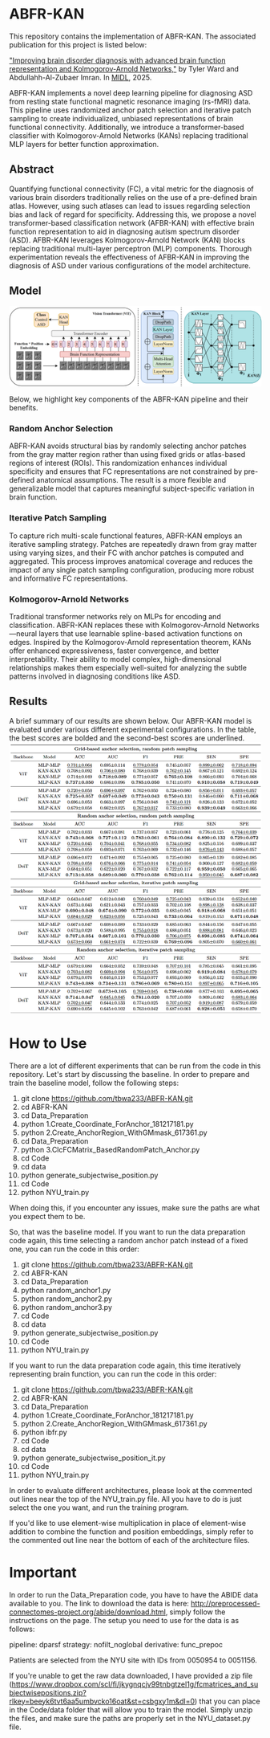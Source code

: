 # ABFR-KAN
This repository contains the implementation of ABFR-KAN. The associated publication for this project is listed below:

["Improving brain disorder diagnosis with advanced brain function representation and Kolmogorov-Arnold Networks,"](https://openreview.net/forum?id=YmUDkDQhCW) by Tyler Ward and Abdullahh-Al-Zubaer Imran. In [MIDL](https://2025.midl.io/), 2025.

ABFR-KAN implements a novel deep learning pipeline for diagnosing ASD from resting state functional magnetic resonance imaging (rs-fMRI) data. This pipeline uses randomized anchor patch selection and iterative patch sampling to create individualized, unbiased representations of brain functional connectivity. Additionally, we introduce a transformer-based classifier with Kolmogorov-Arnold Networks (KANs) replacing traditional MLP layers for better function approximation.

## Abstract
Quantifying functional connectivity (FC), a vital metric for the diagnosis of various brain disorders traditionally relies on the use of a pre-defined brain atlas. However, using such atlases can lead to issues regarding selection bias and lack of regard for specificity. Addressing this, we propose a novel transformer-based classification network (AFBR-KAN) with effective brain function representation to aid in diagnosing autism spectrum disorder (ASD). AFBR-KAN leverages Kolmogorov-Arnold Network (KAN) blocks replacing traditional multi-layer perceptron (MLP) components. Thorough experimentation reveals the effectiveness of AFBR-KAN in improving the diagnosis of ASD under various configurations of the model architecture.

## Model
![Figure](https://github.com/tbwa233/ABFR-KAN/blob/main/images/abfrkanarch6.png)

Below, we highlight key components of the ABFR-KAN pipeline and their benefits.

### Random Anchor Selection
ABFR-KAN avoids structural bias by randomly selecting anchor patches from the gray matter region rather than using fixed grids or atlas-based regions of interest (ROIs). This randomization enhances individual specificity and ensures that FC representations are not constrained by pre-defined anatomical assumptions. The result is a more flexible and generalizable model that captures meaningful subject-specific variation in brain function.

### Iterative Patch Sampling
To capture rich multi-scale functional features, ABFR-KAN employs an iterative sampling strategy. Patches are repeatedly drawn from gray matter using varying sizes, and their FC with anchor patches is computed and aggregated. This process improves anatomical coverage and reduces the impact of any single patch sampling configuration, producing more robust and informative FC representations.

### Kolmogorov-Arnold Networks
Traditional transformer networks rely on MLPs for encoding and classification. ABFR-KAN replaces these with Kolmogorov-Arnold Networks—neural layers that use learnable spline-based activation functions on edges. Inspired by the Kolmogorov-Arnold representation theorem, KANs offer enhanced expressiveness, faster convergence, and better interpretability. Their ability to model complex, high-dimensional relationships makes them especially well-suited for analyzing the subtle patterns involved in diagnosing conditions like ASD.

## Results
A brief summary of our results are shown below. Our ABFR-KAN model is evaluated under various different experimental configurations. In the table, the best scores are bolded and the second-best scores are underlined.
![Results](https://github.com/tbwa233/ABFR-KAN/blob/main/images/abfrkanresults.png)

# How to Use
There are a lot of different experiments that can be run from the code in this repository. Let's start by discussing the baseline. In order to prepare and train the baseline model, follow the following steps:

1. git clone https://github.com/tbwa233/ABFR-KAN.git
2. cd ABFR-KAN
3. cd Data_Preparation
4. python 1.Create_Coordinate_ForAnchor_181217181.py
5. python 2.Create_AnchorRegion_WithGMmask_617361.py
6. cd Data_Preparation
7. python 3.ClcFCMatrix_BasedRandomPatch_Anchor.py
8. cd Code
9. cd data
10. python generate_subjectwise_position.py
11. cd Code
12. python NYU_train.py

When doing this, if you encounter any issues, make sure the paths are what you expect them to be.

So, that was the baseline model. If you want to run the data preparation code again, this time selecting a random anchor patch instead of a fixed one, you can run the code in this order:

1. git clone https://github.com/tbwa233/ABFR-KAN.git
2. cd ABFR-KAN
3. cd Data_Preparation
4. python random_anchor1.py
5. python random_anchor2.py
6. python random_anchor3.py
7. cd Code
8. cd data
9. python generate_subjectwise_position.py
10. cd Code
11. python NYU_train.py

If you want to run the data preparation code again, this time iteratively representing brain function, you can run the code in this order:

1. git clone https://github.com/tbwa233/ABFR-KAN.git
2. cd ABFR-KAN
3. cd Data_Preparation
4. python 1.Create_Coordinate_ForAnchor_181217181.py
5. python 2.Create_AnchorRegion_WithGMmask_617361.py
6. python ibfr.py
7. cd Code
8. cd data
9. python generate_subjectwise_position_it.py
10. cd Code
11. python NYU_train.py

In order to evaluate different architectures, please look at the commented out lines near the top of the NYU_train.py file. All you have to do is just select the one you want, and run the training program.

If you'd like to use element-wise multiplication in place of element-wise addition to combine the function and position embeddings, simply refer to the commented out line near the bottom of each of the architecture files.

# Important
In order to run the Data_Preparation code, you have to have the ABIDE data available to you. The link to download the data is here: http://preprocessed-connectomes-project.org/abide/download.html, simply follow the instructions on the page. The setup you need to use for the data is as follows:

pipeline: dparsf
strategy: nofilt_noglobal
derivative: func_prepoc

Patients are selected from the NYU site with IDs from 0050954 to 0051156.

If you're unable to get the raw data downloaded, I have provided a zip file (https://www.dropbox.com/scl/fi/jkygnqcjv99tnbgtzel1g/fcmatrices_and_subjectwisepositions.zip?rlkey=beeyk6tvt6aa5umbvcko16oat&st=csbgxy1m&dl=0) that you can place in the Code/data folder that will allow you to train the model. Simply unzip the files, and make sure the paths are properly set in the NYU_dataset.py file.
